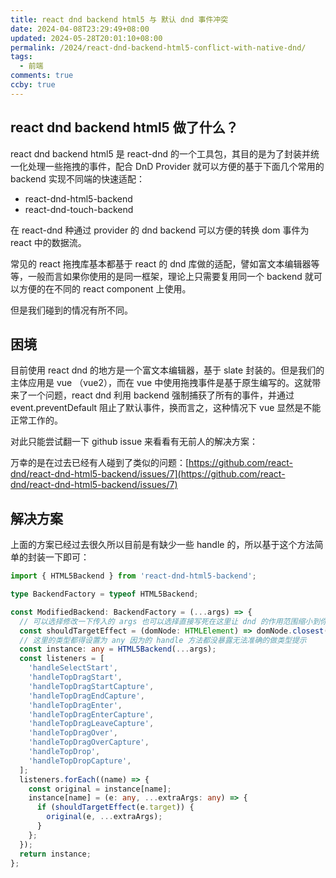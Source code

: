 ```yaml
---
title: react dnd backend html5 与 默认 dnd 事件冲突
date: 2024-04-08T23:29:49+08:00
updated: 2024-05-28T20:01:10+08:00
permalink: /2024/react-dnd-backend-html5-conflict-with-native-dnd/
tags:
  - 前端
comments: true
ccby: true
---
```


## react dnd backend html5 做了什么？

react dnd backend html5 是 react-dnd 的一个工具包，其目的是为了封装并统一化处理一些拖拽的事件，配合 DnD Provider  就可以方便的基于下面几个常用的 backend 实现不同端的快速适配：

+ react-dnd-html5-backend
+ react-dnd-touch-backend

在 react-dnd 种通过 provider 的 dnd backend 可以方便的转换 dom 事件为 react 中的数据流。

常见的 react 拖拽库基本都基于 react 的 dnd 库做的适配，譬如富文本编辑器等等，一般而言如果你使用的是同一框架，理论上只需要复用同一个 backend 就可以方便的在不同的 react component 上使用。

但是我们碰到的情况有所不同。

## 困境

目前使用 react dnd 的地方是一个富文本编辑器，基于 slate 封装的。但是我们的主体应用是 vue （vue2），而在 vue 中使用拖拽事件是基于原生编写的。这就带来了一个问题，react dnd 利用 backend 强制捕获了所有的事件，并通过 event.preventDefault 阻止了默认事件，换而言之，这种情况下 vue 显然是不能正常工作的。

对此只能尝试翻一下 github issue 来看看有无前人的解决方案：

万幸的是在过去已经有人碰到了类似的问题：[https://github.com/react-dnd/react-dnd-html5-backend/issues/7](https://github.com/react-dnd/react-dnd-html5-backend/issues/7)

## 解决方案

上面的方案已经过去很久所以目前是有缺少一些 handle 的，所以基于这个方法简单的封装一下即可：

```typescript
import { HTML5Backend } from 'react-dnd-html5-backend';

type BackendFactory = typeof HTML5Backend;

const ModifiedBackend: BackendFactory = (...args) => {
  // 可以选择修改一下传入的 args 也可以选择直接写死在这里让 dnd 的作用范围缩小到你期望的地方
  const shouldTargetEffect = (domNode: HTMLElement) => domNode.closest('.xxx-class-name');
  // 这里的类型都得设置为 any 因为的 handle 方法都没暴露无法准确的做类型提示
  const instance: any = HTML5Backend(...args);
  const listeners = [
    'handleSelectStart',
    'handleTopDragStart',
    'handleTopDragStartCapture',
    'handleTopDragEndCapture',
    'handleTopDragEnter',
    'handleTopDragEnterCapture',
    'handleTopDragLeaveCapture',
    'handleTopDragOver',
    'handleTopDragOverCapture',
    'handleTopDrop',
    'handleTopDropCapture',
  ];
  listeners.forEach((name) => {
    const original = instance[name];
    instance[name] = (e: any, ...extraArgs: any) => {
      if (shouldTargetEffect(e.target)) {
        original(e, ...extraArgs);
      }
    };
  });
  return instance;
};
```

